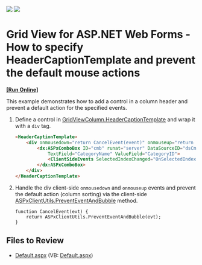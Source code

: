 <!-- default badges list -->
[![](https://img.shields.io/badge/Open_in_DevExpress_Support_Center-FF7200?style=flat-square&logo=DevExpress&logoColor=white)](https://supportcenter.devexpress.com/ticket/details/E3937)
[![](https://img.shields.io/badge/📖_How_to_use_DevExpress_Examples-e9f6fc?style=flat-square)](https://docs.devexpress.com/GeneralInformation/403183)
<!-- default badges end -->

# Grid View for ASP.NET Web Forms - How to specify HeaderCaptionTemplate and prevent the default mouse actions
<!-- run online -->
**[[Run Online]](https://codecentral.devexpress.com/e3937/)**
<!-- run online end -->

This example demonstrates how to add a control in a column header and prevent a default action for the specified events.
  
1. Define a control in [GridViewColumn.HeaderCaptionTemplate](https://docs.devexpress.com/AspNet/DevExpress.Web.GridViewColumn.HeaderCaptionTemplate) and wrap it with a `div` tag.
   
    ```aspx
    <HeaderCaptionTemplate>
        <div onmousedown="return CancelEvent(event)" onmouseup="return CancelEvent(event)">
            <dx:ASPxComboBox ID="cmb" runat="server" DataSourceID="dsCmb" ValueType="System.String"
                TextField="CategoryName" ValueField="CategoryID">
                <ClientSideEvents SelectedIndexChanged="OnSelectedIndexChanged" />
            </dx:ASPxComboBox>
        </div>
    </HeaderCaptionTemplate>
    ```

3. Handle the div client-side `onmousedown` and `onmouseup` events and prevent the default action (column sorting) via the client-side [ASPxClientUtils.PreventEventAndBubble](https://docs.devexpress.com/AspNet/js-ASPxClientUtils.PreventEventAndBubble.static(htmlEvent)) method.
   
    ```jscript
    function CancelEvent(evt) {
        return ASPxClientUtils.PreventEventAndBubble(evt);
    }
    ```

## Files to Review

* [Default.aspx](./CS/WebSite/Default.aspx) (VB: [Default.aspx](./VB/WebSite/Default.aspx))
